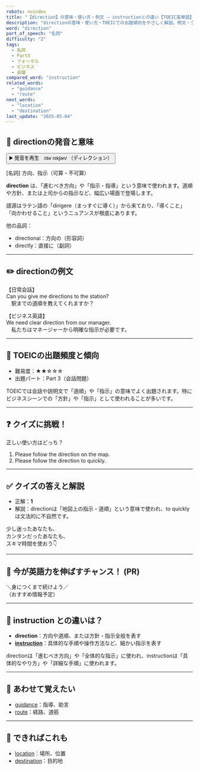 ```yaml
---
robots: noindex
title: "【direction】の意味・使い方・例文 ― instructionとの違い【TOEIC英単語】"
description: "directionの意味・使い方・TOEICでの出題傾向をやさしく解説。例文・クイズ付きでinstructionとの違いもわかりやすく学べます。"
word: "direction"
part_of_speech: "名詞"
difficulty: "2"
tags:
  - 名詞
  - Part3
  - フォーマル
  - ビジネス
  - 会議
compared_word: "instruction"
related_words:
  - "guidance"
  - "route"
next_words:
  - "location"
  - "destination"
last_update: "2025-05-04"
---
```


## 🔰 directionの発音と意味

<button class="play-audio" onclick="playTTS('direction')">
  <span class="play-audio-main">
    ▶️ 発音を再生　/dəˈrɛkʃən/
  </span>
  <span class="play-audio-sub">
    （ディレクション）
  </span>
</button>

[名詞] 方向、指示（可算・不可算）

**direction** は、「進むべき方向」や「指示・指導」という意味で使われます。道順や方針、または上司からの指示など、幅広い場面で登場します。

語源はラテン語の「dirigere（まっすぐに導く）」から来ており、「導くこと」「向かわせること」というニュアンスが根底にあります。

他の品詞：  
- directional：方向の（形容詞）
- directly：直接に（副詞）

---

## ✏️ directionの例文

【日常会話】  
Can you give me directions to the station?  
　駅までの道順を教えてくれますか？

【ビジネス英語】  
We need clear direction from our manager.  
　私たちはマネージャーから明確な指示が必要です。

---

## 🎯 TOEICの出題頻度と傾向

- 難易度：★★☆☆☆
- 出題パート：Part 3（会話問題）

TOEICでは会話や説明文で「道順」や「指示」の意味でよく出題されます。特にビジネスシーンでの「方針」や「指示」として使われることが多いです。

---

## ❓ クイズに挑戦！

正しい使い方はどっち？

1. Please follow the direction on the map.  
2. Please follow the direction to quickly.

---

## ✅ クイズの答えと解説

- 正解：**1**
- 解説：directionは「地図上の指示・道順」という意味で使われ、to quicklyは文法的に不自然です。

少し迷ったあなたも、  
カンタンだったあなたも、  
スキマ時間を使おう👇️

---

## 🚀 今が英語力を伸ばすチャンス！ (PR)

<div class="info-center">
＼身につくまで続けよう／<br>  
（おすすめ情報予定）
</div>

---

## 🤔  instruction との違いは？

- **direction**：方向や道順、または方針・指示全般を表す
- **[instruction](/word/instruction)**：具体的な手順や操作方法など、細かい指示を表す

directionは「進むべき方向」や「全体的な指示」に使われ、instructionは「具体的なやり方」や「詳細な手順」に使われます。

---

## 🧩 あわせて覚えたい

- [guidance](/word/guidance)：指導、助言
- [route](/word/route)：経路、道筋

---

## 📖 できればこれも

- [location](/word/location)：場所、位置
- [destination](/word/destination)：目的地

<!-- cvid: aid17_bid24 -->
